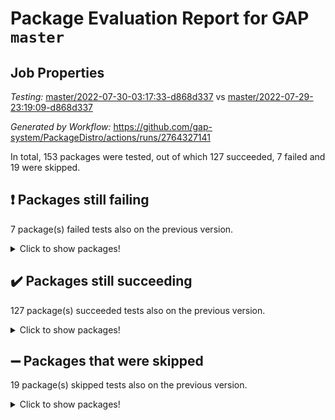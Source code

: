 # Package Evaluation Report for GAP `master`

## Job Properties

*Testing:* [master/2022-07-30-03:17:33-d868d337](https://github.com/gap-system/PackageDistro/blob/data/reports/master/2022-07-30-03:17:33-d868d337) vs [master/2022-07-29-23:19:09-d868d337](https://github.com/gap-system/PackageDistro/blob/data/reports/master/2022-07-29-23:19:09-d868d337)

*Generated by Workflow:* https://github.com/gap-system/PackageDistro/actions/runs/2764327141

In total, 153 packages were tested, out of which 127 succeeded, 7 failed and 19 were skipped.

## :exclamation: Packages still failing

7 package(s) failed tests also on the previous version.
<details><summary>Click to show packages!</summary>

- francy 1.2.4 [(failure)](https://github.com/gap-system/PackageDistro/runs/7588674096?check_suite_focus=true)
- hap 1.46 [(failure)](https://github.com/gap-system/PackageDistro/runs/7588674322?check_suite_focus=true)
- packagemanager 1.2 [(failure)](https://github.com/gap-system/PackageDistro/runs/7588675533?check_suite_focus=true)
- qpa 1.33 [(failure)](https://github.com/gap-system/PackageDistro/runs/7588675662?check_suite_focus=true)
- recog 1.3.2 [(failure)](https://github.com/gap-system/PackageDistro/runs/7588675745?check_suite_focus=true)
- semigroups 4.0.0 [(failure)](https://github.com/gap-system/PackageDistro/runs/7588675835?check_suite_focus=true)
- yangbaxter 0.10.0 [(failure)](https://github.com/gap-system/PackageDistro/runs/7588676426?check_suite_focus=true)
</details>

## :heavy_check_mark: Packages still succeeding

127 package(s) succeeded tests also on the previous version.
<details><summary>Click to show packages!</summary>

- ace 5.4 [(success)](https://github.com/gap-system/PackageDistro/runs/7588673139?check_suite_focus=true)
- aclib 1.3.2 [(success)](https://github.com/gap-system/PackageDistro/runs/7588673156?check_suite_focus=true)
- agt 0.2 [(success)](https://github.com/gap-system/PackageDistro/runs/7588673174?check_suite_focus=true)
- alnuth 3.2.1 [(success)](https://github.com/gap-system/PackageDistro/runs/7588673188?check_suite_focus=true)
- anupq 3.2.6 [(success)](https://github.com/gap-system/PackageDistro/runs/7588673211?check_suite_focus=true)
- atlasrep 2.1.2 [(success)](https://github.com/gap-system/PackageDistro/runs/7588673233?check_suite_focus=true)
- autodoc 2022.07.10 [(success)](https://github.com/gap-system/PackageDistro/runs/7588673261?check_suite_focus=true)
- automata 1.15 [(success)](https://github.com/gap-system/PackageDistro/runs/7588673283?check_suite_focus=true)
- automgrp 1.3.2 [(success)](https://github.com/gap-system/PackageDistro/runs/7588673294?check_suite_focus=true)
- autpgrp 1.10.2 [(success)](https://github.com/gap-system/PackageDistro/runs/7588673321?check_suite_focus=true)
- cap 2022.06-05 [(success)](https://github.com/gap-system/PackageDistro/runs/7588673338?check_suite_focus=true)
- caratinterface 2.3.4 [(success)](https://github.com/gap-system/PackageDistro/runs/7588673356?check_suite_focus=true)
- cddinterface 2020.06.24 [(success)](https://github.com/gap-system/PackageDistro/runs/7588673377?check_suite_focus=true)
- circle 1.6.5 [(success)](https://github.com/gap-system/PackageDistro/runs/7588673395?check_suite_focus=true)
- classicpres 1.22 [(success)](https://github.com/gap-system/PackageDistro/runs/7588673422?check_suite_focus=true)
- cohomolo 1.6.10 [(success)](https://github.com/gap-system/PackageDistro/runs/7588673454?check_suite_focus=true)
- congruence 1.2.4 [(success)](https://github.com/gap-system/PackageDistro/runs/7588673470?check_suite_focus=true)
- corelg 1.56 [(success)](https://github.com/gap-system/PackageDistro/runs/7588673501?check_suite_focus=true)
- crime 1.6 [(success)](https://github.com/gap-system/PackageDistro/runs/7588673518?check_suite_focus=true)
- crisp 1.4.5 [(success)](https://github.com/gap-system/PackageDistro/runs/7588673538?check_suite_focus=true)
- crypting 0.10 [(success)](https://github.com/gap-system/PackageDistro/runs/7588673562?check_suite_focus=true)
- cryst 4.1.25 [(success)](https://github.com/gap-system/PackageDistro/runs/7588673579?check_suite_focus=true)
- crystcat 1.1.10 [(success)](https://github.com/gap-system/PackageDistro/runs/7588673604?check_suite_focus=true)
- ctbllib 1.3.4 [(success)](https://github.com/gap-system/PackageDistro/runs/7588673623?check_suite_focus=true)
- cubefree 1.19 [(success)](https://github.com/gap-system/PackageDistro/runs/7588673641?check_suite_focus=true)
- curlinterface 2.2.2 [(success)](https://github.com/gap-system/PackageDistro/runs/7588673676?check_suite_focus=true)
- cvec 2.7.5 [(success)](https://github.com/gap-system/PackageDistro/runs/7588673696?check_suite_focus=true)
- datastructures 0.2.7 [(success)](https://github.com/gap-system/PackageDistro/runs/7588673721?check_suite_focus=true)
- deepthought 1.0.5 [(success)](https://github.com/gap-system/PackageDistro/runs/7588673755?check_suite_focus=true)
- design 1.7 [(success)](https://github.com/gap-system/PackageDistro/runs/7588673772?check_suite_focus=true)
- difsets 2.3.1 [(success)](https://github.com/gap-system/PackageDistro/runs/7588673798?check_suite_focus=true)
- digraphs 1.5.3 [(success)](https://github.com/gap-system/PackageDistro/runs/7588673813?check_suite_focus=true)
- edim 1.3.5 [(success)](https://github.com/gap-system/PackageDistro/runs/7588673833?check_suite_focus=true)
- example 4.3.1 [(success)](https://github.com/gap-system/PackageDistro/runs/7588673848?check_suite_focus=true)
- factint 1.6.3 [(success)](https://github.com/gap-system/PackageDistro/runs/7588673868?check_suite_focus=true)
- ferret 1.0.8 [(success)](https://github.com/gap-system/PackageDistro/runs/7588673885?check_suite_focus=true)
- fga 1.4.0 [(success)](https://github.com/gap-system/PackageDistro/runs/7588673914?check_suite_focus=true)
- fining 1.5 [(success)](https://github.com/gap-system/PackageDistro/runs/7588673932?check_suite_focus=true)
- float 1.0.3 [(success)](https://github.com/gap-system/PackageDistro/runs/7588673954?check_suite_focus=true)
- format 1.4.3 [(success)](https://github.com/gap-system/PackageDistro/runs/7588673978?check_suite_focus=true)
- forms 1.2.8 [(success)](https://github.com/gap-system/PackageDistro/runs/7588674009?check_suite_focus=true)
- fplsa 1.2.5 [(success)](https://github.com/gap-system/PackageDistro/runs/7588674032?check_suite_focus=true)
- fr 2.4.8 [(success)](https://github.com/gap-system/PackageDistro/runs/7588674067?check_suite_focus=true)
- fwtree 1.3 [(success)](https://github.com/gap-system/PackageDistro/runs/7588674119?check_suite_focus=true)
- gbnp 1.0.5 [(success)](https://github.com/gap-system/PackageDistro/runs/7588674140?check_suite_focus=true)
- generalizedmorphismsforcap 2022.05-01 [(success)](https://github.com/gap-system/PackageDistro/runs/7588674168?check_suite_focus=true)
- genss 1.6.6 [(success)](https://github.com/gap-system/PackageDistro/runs/7588674197?check_suite_focus=true)
- gradedringforhomalg 2022.07-01 [(success)](https://github.com/gap-system/PackageDistro/runs/7588674221?check_suite_focus=true)
- grape 4.8.5 [(success)](https://github.com/gap-system/PackageDistro/runs/7588674236?check_suite_focus=true)
- groupoids 1.69 [(success)](https://github.com/gap-system/PackageDistro/runs/7588674249?check_suite_focus=true)
- grpconst 2.6.2 [(success)](https://github.com/gap-system/PackageDistro/runs/7588674265?check_suite_focus=true)
- guarana 0.96.3 [(success)](https://github.com/gap-system/PackageDistro/runs/7588674298?check_suite_focus=true)
- guava 3.16 [(success)](https://github.com/gap-system/PackageDistro/runs/7588674312?check_suite_focus=true)
- hapcryst 0.1.15 [(success)](https://github.com/gap-system/PackageDistro/runs/7588674333?check_suite_focus=true)
- hecke 1.5.3 [(success)](https://github.com/gap-system/PackageDistro/runs/7588674348?check_suite_focus=true)
- help 3.5 [(success)](https://github.com/gap-system/PackageDistro/runs/7588674364?check_suite_focus=true)
- idrel 2.44 [(success)](https://github.com/gap-system/PackageDistro/runs/7588674374?check_suite_focus=true)
- images 1.3.1 [(success)](https://github.com/gap-system/PackageDistro/runs/7588674390?check_suite_focus=true)
- intpic 0.3.0 [(success)](https://github.com/gap-system/PackageDistro/runs/7588674406?check_suite_focus=true)
- io 4.7.2 [(success)](https://github.com/gap-system/PackageDistro/runs/7588674423?check_suite_focus=true)
- irredsol 1.4.3 [(success)](https://github.com/gap-system/PackageDistro/runs/7588674440?check_suite_focus=true)
- json 2.1.0 [(success)](https://github.com/gap-system/PackageDistro/runs/7588674481?check_suite_focus=true)
- jupyterkernel 1.4.1 [(success)](https://github.com/gap-system/PackageDistro/runs/7588674546?check_suite_focus=true)
- jupyterviz 1.5.1 [(success)](https://github.com/gap-system/PackageDistro/runs/7588674632?check_suite_focus=true)
- kan 1.34 [(success)](https://github.com/gap-system/PackageDistro/runs/7588674708?check_suite_focus=true)
- kbmag 1.5.9 [(success)](https://github.com/gap-system/PackageDistro/runs/7588674800?check_suite_focus=true)
- laguna 3.9.5 [(success)](https://github.com/gap-system/PackageDistro/runs/7588674887?check_suite_focus=true)
- liealgdb 2.2.1 [(success)](https://github.com/gap-system/PackageDistro/runs/7588674923?check_suite_focus=true)
- liepring 2.6 [(success)](https://github.com/gap-system/PackageDistro/runs/7588674945?check_suite_focus=true)
- liering 2.4.2 [(success)](https://github.com/gap-system/PackageDistro/runs/7588674970?check_suite_focus=true)
- linearalgebraforcap 2022.06-03 [(success)](https://github.com/gap-system/PackageDistro/runs/7588674988?check_suite_focus=true)
- loops 3.4.1 [(success)](https://github.com/gap-system/PackageDistro/runs/7588675003?check_suite_focus=true)
- lpres 1.0.3 [(success)](https://github.com/gap-system/PackageDistro/runs/7588675025?check_suite_focus=true)
- majoranaalgebras 1.4 [(success)](https://github.com/gap-system/PackageDistro/runs/7588675050?check_suite_focus=true)
- mapclass 1.4.5 [(success)](https://github.com/gap-system/PackageDistro/runs/7588675078?check_suite_focus=true)
- matgrp 0.64 [(success)](https://github.com/gap-system/PackageDistro/runs/7588675120?check_suite_focus=true)
- modisom 2.5.2 [(success)](https://github.com/gap-system/PackageDistro/runs/7588675150?check_suite_focus=true)
- modulepresentationsforcap 2022.05-03 [(success)](https://github.com/gap-system/PackageDistro/runs/7588675190?check_suite_focus=true)
- monoidalcategories 2022.06-07 [(success)](https://github.com/gap-system/PackageDistro/runs/7588675237?check_suite_focus=true)
- nconvex 2020.11-04 [(success)](https://github.com/gap-system/PackageDistro/runs/7588675258?check_suite_focus=true)
- nilmat 1.4.1 [(success)](https://github.com/gap-system/PackageDistro/runs/7588675284?check_suite_focus=true)
- nock 1.5 [(success)](https://github.com/gap-system/PackageDistro/runs/7588675309?check_suite_focus=true)
- normalizinterface 1.3.3 [(success)](https://github.com/gap-system/PackageDistro/runs/7588675360?check_suite_focus=true)
- nq 2.5.8 [(success)](https://github.com/gap-system/PackageDistro/runs/7588675404?check_suite_focus=true)
- numericalsgps 1.3.1 [(success)](https://github.com/gap-system/PackageDistro/runs/7588675452?check_suite_focus=true)
- openmath 11.5.1 [(success)](https://github.com/gap-system/PackageDistro/runs/7588675482?check_suite_focus=true)
- orb 4.8.5 [(success)](https://github.com/gap-system/PackageDistro/runs/7588675511?check_suite_focus=true)
- patternclass 2.4.2 [(success)](https://github.com/gap-system/PackageDistro/runs/7588675555?check_suite_focus=true)
- permut 2.0.4 [(success)](https://github.com/gap-system/PackageDistro/runs/7588675587?check_suite_focus=true)
- polenta 1.3.10 [(success)](https://github.com/gap-system/PackageDistro/runs/7588675601?check_suite_focus=true)
- polymaking 0.8.6 [(success)](https://github.com/gap-system/PackageDistro/runs/7588675619?check_suite_focus=true)
- primgrp 3.4.2 [(success)](https://github.com/gap-system/PackageDistro/runs/7588675631?check_suite_focus=true)
- profiling 2.5.0 [(success)](https://github.com/gap-system/PackageDistro/runs/7588675644?check_suite_focus=true)
- quagroup 1.8.3 [(success)](https://github.com/gap-system/PackageDistro/runs/7588675682?check_suite_focus=true)
- radiroot 2.9 [(success)](https://github.com/gap-system/PackageDistro/runs/7588675697?check_suite_focus=true)
- rcwa 4.7.0 [(success)](https://github.com/gap-system/PackageDistro/runs/7588675712?check_suite_focus=true)
- rds 1.8 [(success)](https://github.com/gap-system/PackageDistro/runs/7588675726?check_suite_focus=true)
- repndecomp 1.2.1 [(success)](https://github.com/gap-system/PackageDistro/runs/7588675767?check_suite_focus=true)
- repsn 3.1.0 [(success)](https://github.com/gap-system/PackageDistro/runs/7588675791?check_suite_focus=true)
- resclasses 4.7.3 [(success)](https://github.com/gap-system/PackageDistro/runs/7588675805?check_suite_focus=true)
- scscp 2.3.1 [(success)](https://github.com/gap-system/PackageDistro/runs/7588675820?check_suite_focus=true)
- sglppow 2.2 [(success)](https://github.com/gap-system/PackageDistro/runs/7588675850?check_suite_focus=true)
- sgpviz 0.999.5 [(success)](https://github.com/gap-system/PackageDistro/runs/7588675864?check_suite_focus=true)
- simpcomp 2.1.14 [(success)](https://github.com/gap-system/PackageDistro/runs/7588675881?check_suite_focus=true)
- singular 2020.12.18 [(success)](https://github.com/gap-system/PackageDistro/runs/7588675897?check_suite_focus=true)
- sla 1.5.3 [(success)](https://github.com/gap-system/PackageDistro/runs/7588675919?check_suite_focus=true)
- smallgrp 1.5 [(success)](https://github.com/gap-system/PackageDistro/runs/7588675926?check_suite_focus=true)
- smallsemi 0.6.13 [(success)](https://github.com/gap-system/PackageDistro/runs/7588675949?check_suite_focus=true)
- sonata 2.9.4 [(success)](https://github.com/gap-system/PackageDistro/runs/7588675966?check_suite_focus=true)
- sophus 1.25 [(success)](https://github.com/gap-system/PackageDistro/runs/7588675975?check_suite_focus=true)
- spinsym 1.5.2 [(success)](https://github.com/gap-system/PackageDistro/runs/7588676005?check_suite_focus=true)
- symbcompcc 1.3.2 [(success)](https://github.com/gap-system/PackageDistro/runs/7588676028?check_suite_focus=true)
- thelma 1.3 [(success)](https://github.com/gap-system/PackageDistro/runs/7588676049?check_suite_focus=true)
- tomlib 1.2.9 [(success)](https://github.com/gap-system/PackageDistro/runs/7588676074?check_suite_focus=true)
- toric 1.9.5 [(success)](https://github.com/gap-system/PackageDistro/runs/7588676092?check_suite_focus=true)
- toricvarieties 2022.07.13 [(success)](https://github.com/gap-system/PackageDistro/runs/7588676118?check_suite_focus=true)
- transgrp 3.6.3 [(success)](https://github.com/gap-system/PackageDistro/runs/7588676136?check_suite_focus=true)
- ugaly 4.0.3 [(success)](https://github.com/gap-system/PackageDistro/runs/7588676163?check_suite_focus=true)
- unipot 1.5 [(success)](https://github.com/gap-system/PackageDistro/runs/7588676182?check_suite_focus=true)
- unitlib 4.1.0 [(success)](https://github.com/gap-system/PackageDistro/runs/7588676207?check_suite_focus=true)
- utils 0.74 [(success)](https://github.com/gap-system/PackageDistro/runs/7588676242?check_suite_focus=true)
- uuid 0.7 [(success)](https://github.com/gap-system/PackageDistro/runs/7588676284?check_suite_focus=true)
- walrus 0.9991 [(success)](https://github.com/gap-system/PackageDistro/runs/7588676318?check_suite_focus=true)
- wedderga 4.10.2 [(success)](https://github.com/gap-system/PackageDistro/runs/7588676349?check_suite_focus=true)
- xmod 2.88 [(success)](https://github.com/gap-system/PackageDistro/runs/7588676372?check_suite_focus=true)
- xmodalg 1.22 [(success)](https://github.com/gap-system/PackageDistro/runs/7588676399?check_suite_focus=true)
- zeromqinterface 0.14 [(success)](https://github.com/gap-system/PackageDistro/runs/7588676463?check_suite_focus=true)
</details>

## :heavy_minus_sign: Packages that were skipped

19 package(s) skipped tests also on the previous version.
<details><summary>Click to show packages!</summary>

- 4ti2interface 2022.03-01 [(skipped)](https://github.com/gap-system/PackageDistro/runs/7588626508?check_suite_focus=true)
- browse 1.8.14 [(skipped)](https://github.com/gap-system/PackageDistro/runs/7588626508?check_suite_focus=true)
- examplesforhomalg 2022.03-01 [(skipped)](https://github.com/gap-system/PackageDistro/runs/7588626508?check_suite_focus=true)
- gapdoc 1.6.5 [(skipped)](https://github.com/gap-system/PackageDistro/runs/7588626508?check_suite_focus=true)
- gauss 2022.03-01 [(skipped)](https://github.com/gap-system/PackageDistro/runs/7588626508?check_suite_focus=true)
- gaussforhomalg 2022.03-01 [(skipped)](https://github.com/gap-system/PackageDistro/runs/7588626508?check_suite_focus=true)
- gradedmodules 2022.03-01 [(skipped)](https://github.com/gap-system/PackageDistro/runs/7588626508?check_suite_focus=true)
- homalg 2022.03-01 [(skipped)](https://github.com/gap-system/PackageDistro/runs/7588626508?check_suite_focus=true)
- homalgtocas 2022.07-01 [(skipped)](https://github.com/gap-system/PackageDistro/runs/7588626508?check_suite_focus=true)
- io_forhomalg 2022.03-01 [(skipped)](https://github.com/gap-system/PackageDistro/runs/7588626508?check_suite_focus=true)
- itc 1.5.1 [(skipped)](https://github.com/gap-system/PackageDistro/runs/7588626508?check_suite_focus=true)
- localizeringforhomalg 2022.03-01 [(skipped)](https://github.com/gap-system/PackageDistro/runs/7588626508?check_suite_focus=true)
- matricesforhomalg 2022.06-01 [(skipped)](https://github.com/gap-system/PackageDistro/runs/7588626508?check_suite_focus=true)
- modules 2022.03-01 [(skipped)](https://github.com/gap-system/PackageDistro/runs/7588626508?check_suite_focus=true)
- polycyclic 2.16 [(skipped)](https://github.com/gap-system/PackageDistro/runs/7588626508?check_suite_focus=true)
- ringsforhomalg 2022.07-01 [(skipped)](https://github.com/gap-system/PackageDistro/runs/7588626508?check_suite_focus=true)
- sco 2022.03-01 [(skipped)](https://github.com/gap-system/PackageDistro/runs/7588626508?check_suite_focus=true)
- toolsforhomalg 2022.05-01 [(skipped)](https://github.com/gap-system/PackageDistro/runs/7588626508?check_suite_focus=true)
- xgap 4.31 [(skipped)](https://github.com/gap-system/PackageDistro/runs/7588626508?check_suite_focus=true)
</details>

